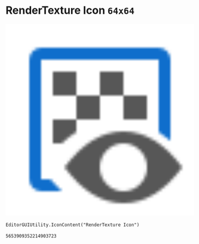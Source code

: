 # RenderTexture Icon `64x64`
<img src="/img/RenderTexture%20Icon.png" width=512 height=512>

``` CSharp
EditorGUIUtility.IconContent("RenderTexture Icon")
```
```
5653909352214903723
```
